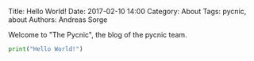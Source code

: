 Title: Hello World!
Date: 2017-02-10 14:00
Category: About
Tags: pycnic, about
Authors: Andreas Sorge

Welcome to "The Pycnic", the blog of the pycnic team.

```python
print("Hello World!")
```
